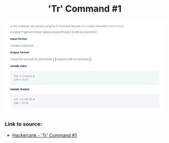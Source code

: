 <h1 align="center">'Tr' Command #1</h1>

![alt text](https://github.com/matthew01lokiet/Github-repos-images/blob/main/Other/Bash/tr_command_%231.png)

### Link to source: 
- <a href="https://www.hackerrank.com/challenges/text-processing-tr-1/problem">Hackerrank - 'Tr' Command #1</a>

